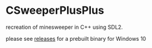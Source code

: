 # CSweeperPlusPlus
recreation of minesweeper in C++ using SDL2.

please see [releases](https://github.com/KAujla/CSweeperPlusPlus/releases) for a prebuilt binary for Windows 10

